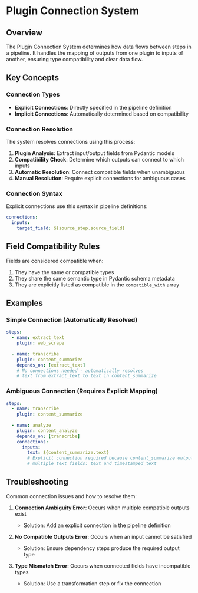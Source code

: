 # Plugin Connection System

## Overview

The Plugin Connection System determines how data flows between steps in a pipeline. It handles the mapping of outputs from one plugin to inputs of another, ensuring type compatibility and clear data flow.

## Key Concepts

### Connection Types

- **Explicit Connections**: Directly specified in the pipeline definition
- **Implicit Connections**: Automatically determined based on compatibility

### Connection Resolution

The system resolves connections using this process:

1. **Plugin Analysis**: Extract input/output fields from Pydantic models
2. **Compatibility Check**: Determine which outputs can connect to which inputs
3. **Automatic Resolution**: Connect compatible fields when unambiguous
4. **Manual Resolution**: Require explicit connections for ambiguous cases

### Connection Syntax

Explicit connections use this syntax in pipeline definitions:

```yaml
connections:
  inputs:
    target_field: ${source_step.source_field}
```

## Field Compatibility Rules

Fields are considered compatible when:

1. They have the same or compatible types
2. They share the same semantic type in Pydantic schema metadata
3. They are explicitly listed as compatible in the `compatible_with` array

## Examples

### Simple Connection (Automatically Resolved)

```yaml
steps:
  - name: extract_text
    plugin: web_scrape
    
  - name: transcribe
    plugin: content_summarize
    depends_on: [extract_text]
    # No connections needed - automatically resolves
    # text from extract_text to text in content_summarize
```

### Ambiguous Connection (Requires Explicit Mapping)

```yaml
steps:
  - name: transcribe
    plugin: content_summarize
    
  - name: analyze
    plugin: content_analyze
    depends_on: [transcribe]
    connections:
      inputs:
        text: ${content_summarize.text}
        # Explicit connection required because content_summarize outputs
        # multiple text fields: text and timestamped_text
```

## Troubleshooting

Common connection issues and how to resolve them:

1. **Connection Ambiguity Error**: Occurs when multiple compatible outputs exist
   - Solution: Add an explicit connection in the pipeline definition

2. **No Compatible Outputs Error**: Occurs when an input cannot be satisfied
   - Solution: Ensure dependency steps produce the required output type

3. **Type Mismatch Error**: Occurs when connected fields have incompatible types
   - Solution: Use a transformation step or fix the connection 